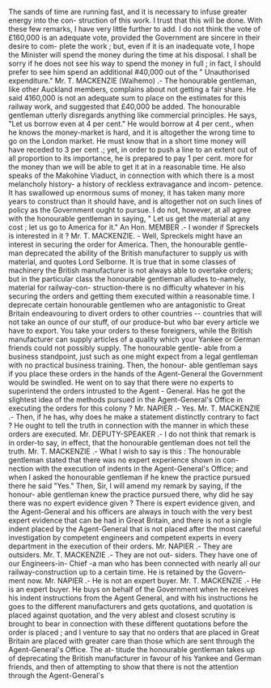 The sands of time are running fast, and it is necessary to infuse greater energy into the con- struction of this work. I trust that this will be done. With these few remarks, I have very little further to add. I do not think the vote of £160,000 is an adequate vote, provided the Government are sincere in their desire to com- plete the work ; but, even if it is an inadequate vote, I hope the Minister will spend the money during the time at his disposal. I shall be sorry if he does not see his way to spend the money in full ; in fact, I should prefer to see him spend an additional #40,000 out of the " Unauthorised expenditure." Mr. T. MACKENZIE (Waihemo) .- The honourable gentleman, like other Auckland members, complains about not getting a fair share. He said 4160,000 is not an adequate sum to place on the estimates for this railway work, and suggested that £40,000 be added. The honourable gentleman utterly disregards anything like commercial principles. He says, "Let us borrow even at 4 per cent." He would borrow at 4 per cent., when he knows the money-market is hard, and it is altogether the wrong time to go on the London market. He must know that in a short time money will have receded to 3 per cent .; yet, in order to push a line to an extent out of all proportion to its importance, he is prepared to pay 1 per cent. more for the money than we will be able to get it at in a reasonable time. He also speaks of the Makohine Viaduct, in connection with which there is a most melancholy history- a history of reckless extravagance and incom- petence. It has swallowed up enormous sums of money, it has taken many more years to construct than it should have, and is altogether not on such lines of policy as the Government ought to pursue. I do not, however, at all agree with the honourable gentleman in saying, " Let us get the material at any cost ; let us go to America for it." An Hon. MEMBER .- I wonder if Spreckels is interested in it ? Mr. T. MACKENZIE. - Well, Spreckels might have an interest in securing the order for America. Then, the honourable gentle- man deprecated the ability of the British manufacturer to supply us with material, and quotes Lord Selborne. It is true that in some classes of machinery the British manufacturer is not always able to overtake orders; but in the particular class the honourable gentleman alludes to-namely, material for railway-con- struction-there is no difficulty whatever in his securing the orders and getting them executed within a reasonable time. I deprecate certain honourable gentlemen who are antagonistic to Great Britain endeavouring to divert orders to other countries -- countries that will not take an ounce of our stuff, of our produce-but who bar every article we have to export. You take your orders to these foreigners, while the British manufacturer can supply articles of a quality which your Yankee or German friends could not possibly supply. The honourable gentle- able from a business standpoint, just such as one might expect from a legal gentleman with no practical business training. Then, the honour- able gentleman says if you place these orders in the hands of the Agent-General the Government would be swindled. He went on to say that there were no experts to superintend the orders intrusted to the Agent - General. Has he got the slightest idea of the methods pursued in the Agent-General's Office in executing the orders for this colony ? Mr. NAPIER .- Yes. Mr. T. MACKENZIE .- Then, if he has, why does he make a statement distinctly contrary to fact ? He ought to tell the truth in connection with the manner in which these orders are executed. Mr. DEPUTY-SPEAKER .- I do not think that remark is in order-to say, in effect, that the honourable gentleman does not tell the truth. Mr. T. MACKENZIE .- What I wish to say is this : The honourable gentleman stated that there was no expert experience shown in con- nection with the execution of indents in the Agent-General's Office; and when I asked the honourable gentleman if he knew the practice pursued there he said "Yes." Then, Sir, I will amend my remark by saying, if the honour- able gentleman knew the practice pursued there, why did he say there was no expert evidence given ? There is expert evidence given, and the Agent-General and his officers are always in touch with the very best expert evidence that can be had in Great Britain, and there is not a single indent placed by the Agent-General that is not placed after the most careful investigation by competent engineers and competent experts in every department in the execution of their orders. Mr. NAPIER .- They are outsiders. Mr. T. MACKENZIE .- They are not out- siders. They have one of our Engineers-in- Chief -a man who has been connected with nearly all our railway-construction up to a certain time. He is retained by the Govern- ment now. Mr. NAPIER .- He is not an expert buyer. Mr. T. MACKENZIE .- He is an expert buyer. He buys on behalf of the Government when he receives his indent instructions from the Agent General, and with his instructions he goes to the different manufacturers and gets quotations, and quotation is placed against quotation, and the very ablest and closest scrutiny is brought to bear in connection with these different quotations before the order is placed ; and I venture to say that no orders that are placed in Great Britain are placed with greater care than those which are sent through the Agent-General's Office. The at- titude the honourable gentleman takes up of deprecating the British manufacturer in favour of his Yankee and German friends, and then of attempting to show that there is not the attention through the Agent-General's 